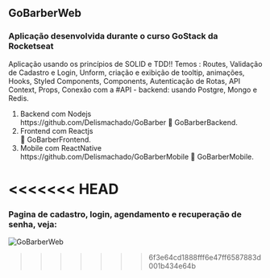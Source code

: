 ## GoBarberWeb
### Aplicação desenvolvida durante o curso GoStack da <link>Rocketseat<link>

<p> Aplicação usando os princípios de SOLID e TDD!!
Temos : Routes, Validação de Cadastro e Login, Unform, criação e exibição de tooltip, animações, Hooks, Styled Components, Components, Autenticação de Rotas, API Context, Props, Conexão com a #API - backend: usando Postgre, Mongo e Redis.<p>




<ol>
<li>Backend com Nodejs</li>https://github.com/Delismachado/GoBarber 🌱 GoBarberBackend.
<li>Frontend com Reactjs</li> 🌱 GoBarberFrontend.
<li>Mobile com ReactNative</li>https://github.com/Delismachado/GoBarberMobile 🌱 GoBarberMobile.
</ol>

<<<<<<< HEAD
=======
### Pagina de cadastro, login, agendamento e recuperação de senha, veja:

![GoBarberWeb](https://github.com/Delismachado/GoBarberWeb/blob/master/src/Gobarber.gif)
>>>>>>> 6f3e64cd1888fff6e47ff6587883d001b434e64b

